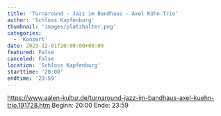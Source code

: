 ```yaml
---
title: 'Turnaround - Jazz im Bandhaus - Axel Kühn Trio'
author: 'Schloss Kapfenburg'
thumbnail: 'images/platzhalter.png'
categories:
  - 'Konzert'
date: 2023-12-01T20:00:00+00:00
featured: False
canceled: False
location: 'Schloss Kapfenburg'
starttime: '20:00'
endtime: '23:59'
---
```

https://www.aalen-kultur.de/turnaround-jazz-im-bandhaus-axel-kuehn-trio.191728.htm
Beginn: 20:00
 Ende: 23:59